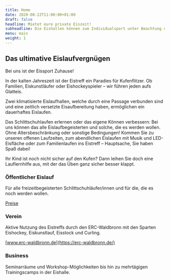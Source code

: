```yaml
---
title: Home
date: 2020-08-22T11:00:00+01:00
draft: false
headline: Mietet eure private Eiszeit!
subheadline: Die Eishallen können zum Individualsport unter Beachtung der Corona-Auflagen gemietet werden.
menu: main
weight: 1
---
```


## Das ultimative Eislaufvergnügen

Bei uns ist der Eissport Zuhause!

In der kalten Jahreszeit ist der Eistreff ein Paradies für Kufenflitzer. Ob Familien, Eiskunstläufer oder Eishockeyspieler – wir führen jeden aufs Glatteis.

Zwei klimatisierte Eislaufhallen, welche durch eine Passage verbunden sind und eine zeitlich versetzte Eisaufbereitung haben, ermöglichen ein dauerhaftes Eislaufen.

Das Schlittschuhlaufen erlernen oder das eigene Können verbessern: Bei uns können das alle Eislaufbegeisterten und solche, die es werden wollen. Ohne Altersbeschränkung oder sonstige Bedingungen! Kommen Sie zu unseren offenen Laufzeiten, zum abendlichen Eislaufen mit Musik und LED-Eisfläche oder zum Familienlaufen ins Eistreff – Hauptsache, Sie haben Spaß dabei!

Ihr Kind ist noch nicht sicher auf den Kufen? Dann leihen Sie doch eine Lauflernhilfe aus, mit der das Üben ganz sicher besser klappt.

### Öffentlicher Eislauf

Für alle freizeitbegeisterten Schlittschuhläufer/innen und für die, die es noch werden wollen.

[Preise](/preise)

### Verein

Aktive Nutzung des Eistreffs durch den ERC-Waldbronn mit den Sparten Eishockey, Eiskunstlauf, Eisstock und Curling.

[www.erc-waldbronn.de](https://erc-waldbronn.de/)

### Business

Seminarräume und Workshop-Möglichkeiten bis hin zu mehrtägigen Trainingscamps in der Eishalle.
